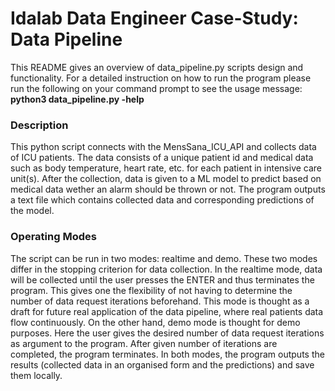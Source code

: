 # Idalab Data Engineer Case-Study: Data Pipeline
This README gives an overview of data_pipeline.py scripts design and functionality. For a detailed instruction on how to run the program please run the
following on your command prompt to see the usage message: **python3 data_pipeline.py -help**

### Description
This python script connects with the MensSana_ICU_API and collects data of ICU patients.
The data consists of a unique patient id and medical data such as body temperature, heart rate, etc. for each patient in intensive care unit(s).
After the collection, data is given to a ML model to predict based on medical data wether an alarm should be thrown or not.
The program outputs a text file which contains collected data and corresponding predictions of the model. 

### Operating Modes
The script can be run in two modes: realtime and demo.
These two modes differ in the stopping criterion for data collection.
In the realtime mode, data will be collected until the user presses the ENTER and thus terminates the program. This gives one the flexibility of not having 
to determine the number of data request iterations beforehand. This mode is thought as a draft for future real application of the data pipeline, where
real patients data flow continuously.
On the other hand, demo mode is thought for demo purposes. Here the user gives the desired number of data request iterations as argument to the program. After given number of iterations are completed, the program terminates.
In both modes, the program outputs the results (collected data in an organised form and the predictions) and save them locally.

